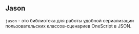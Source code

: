 ## Jason

`jason` - это библиотека для работы удобной сериализации пользовательских классов-сценариев OneScript в JSON.


